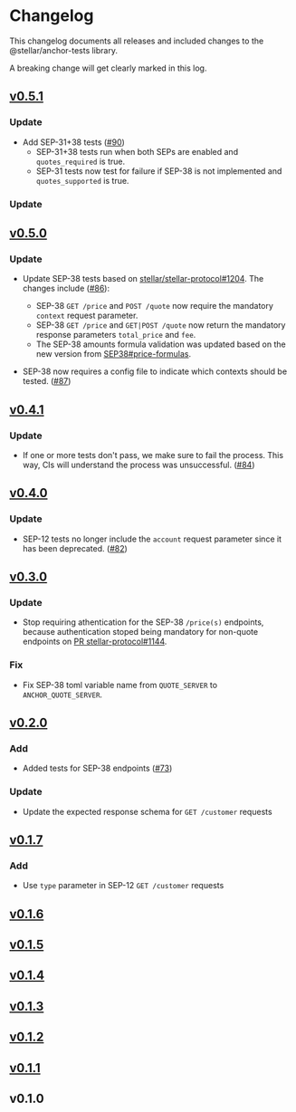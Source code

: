 # Changelog

This changelog documents all releases and included changes to the @stellar/anchor-tests library.

A breaking change will get clearly marked in this log.

## [v0.5.1](https://github.com/stellar/stellar-anchor-tests/compare/v0.5.0...v0.5.1)

### Update

- Add SEP-31+38 tests ([#90](https://github.com/stellar/stellar-anchor-tests/pull/90))
  - SEP-31+38 tests run when both SEPs are enabled and `quotes_required` is true.
  - SEP-31 tests now test for failure if SEP-38 is not implemented and `quotes_supported` is true.

### Update

## [v0.5.0](https://github.com/stellar/stellar-anchor-tests/compare/v0.4.1...v0.5.0)

### Update

- Update SEP-38 tests based on [stellar/stellar-protocol#1204](https://github.com/stellar/stellar-protocol/pull/1204). The changes include ([#86](https://github.com/stellar/stellar-anchor-tests/pull/86)):
  - SEP-38 `GET /price` and `POST /quote` now require the mandatory `context` request parameter.
  - SEP-38 `GET /price` and `GET|POST /quote` now return the mandatory response parameters `total_price` and `fee`.
  - The SEP-38 amounts formula validation was updated based on the new version from [SEP38#price-formulas](https://github.com/stellar/stellar-protocol/blob/faa99165050dcd44a9e0f700c3d019258d8b4321/ecosystem/sep-0038.md#price-formulas).

- SEP-38 now requires a config file to indicate which contexts should be tested. ([#87](https://github.com/stellar/stellar-anchor-tests/pull/87))

## [v0.4.1](https://github.com/stellar/stellar-anchor-tests/compare/v0.4.0...v0.4.1)

### Update

- If one or more tests don't pass, we make sure to fail the process. This way, CIs will understand the process was unsuccessful. ([#84](https://github.com/stellar/stellar-anchor-tests/pull/84))

## [v0.4.0](https://github.com/stellar/stellar-anchor-tests/compare/v0.3.0...v0.4.0)

### Update

- SEP-12 tests no longer include the `account` request parameter since it has been deprecated. ([#82](https://github.com/stellar/stellar-anchor-tests/pull/82))

## [v0.3.0](https://github.com/stellar/stellar-anchor-tests/compare/v0.2.0...v0.3.0)

### Update

- Stop requiring athentication for the SEP-38 `/price(s)` endpoints, because authentication stoped being mandatory for non-quote endpoints on [PR stellar-protocol#1144](https://github.com/stellar/stellar-protocol/pull/1144).

### Fix

- Fix SEP-38 toml variable name from `QUOTE_SERVER` to `ANCHOR_QUOTE_SERVER`.

## [v0.2.0](https://github.com/stellar/stellar-anchor-tests/compare/v0.1.7...v0.2.0)

### Add

- Added tests for SEP-38 endpoints ([#73](https://github.com/stellar/stellar-anchor-tests/pull/73))

### Update

- Update the expected response schema for `GET /customer` requests

## [v0.1.7](https://github.com/stellar/stellar-anchor-tests/compare/v0.1.6...v0.1.7)

### Add

- Use `type` parameter in SEP-12 `GET /customer` requests

## [v0.1.6](https://github.com/stellar/stellar-anchor-tests/compare/v0.1.5...v0.1.6)

## [v0.1.5](https://github.com/stellar/stellar-anchor-tests/compare/v0.1.4...v0.1.5)

## [v0.1.4](https://github.com/stellar/stellar-anchor-tests/compare/v0.1.3...v0.1.4)

## [v0.1.3](https://github.com/stellar/stellar-anchor-tests/compare/v0.1.2...v0.1.3)

## [v0.1.2](https://github.com/stellar/stellar-anchor-tests/compare/v0.1.1...v0.1.2)

## [v0.1.1](https://github.com/stellar/stellar-anchor-tests/compare/v0.1.0...v0.1.1)

## v0.1.0